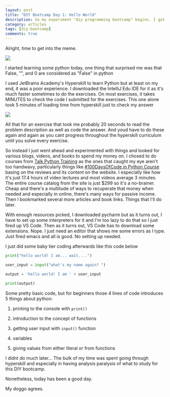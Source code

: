 ```yaml
---
layout: post
title: "DIY Bootcamp Day 1: Hello World"
description: So my experiment "diy programming bootcamp" begins. I got lazy today and only worked on ultra python basics.
category: articles
tags: [diy-bootcamp]
comments: true
---
```


Alright, time to get into the meme.

<!-- more -->  
<img src="https://lh3.googleusercontent.com/pw/ACtC-3dv4-VZbOwKoIwSkL6WPVqfu-5WFmNCeYw5O7dE0QAjwR4slVLVG-RwBzknzsZOVgAdue3_Cu4Vca5cJS-fLpNizsTRKkLvElZPNki_QR-CyLr6FtE8Wk4eULmOtp40GbznD-WrRkamB3PgYoJOt3vQ=w1280-h720-no?authuser=0">

I started learning some python today, one thing that surprised me was that False, "", and 0 are considered as "False" in python

I used JetBrains Academy's Hyperskill to learn Python but at least on my end, it was a poor experience. I downloaded the IntelliJ Edu IDE for it as it's much faster sometimes to do the exercises. On most exercises, it takes MINUTES to check the code I submitted for the exercises. This one alone took 5 minutes of loading time from hyperskill just to check my answer

<img src="https://lh3.googleusercontent.com/pw/ACtC-3dGPE7DBmEeXZP-ZJ_0ThWZ91KRfCOgXrgifIBOhk8j8Iojcx8Bpk63EM36tFK0Ypg20mnVXe7avyDrlpIDq1M5GxIT7q89lnNcqduxzSNPlxyJjquhqmptjYugdYHApuSUYQTk-zbuQO4v-3WMvJfs=w2160-h944-no?authuser=0">

All that for an exercise that took me probably 20 seconds to read the problem description as well as code the answer. And youd have to do these again and again as you cant progress throughout the hyperskill curriculum  until you solve every exercise. 

So instead I just went ahead and experimented with things and looked for various blogs, videos, and books to spend my money on. I chosed to do courses from [Talk Python Training](https://training.talkpython.fm/courses/all) as the ones that caught my eye aren't too handwavy, particularly things like [#100DaysOfCode in Python Course
](https://training.talkpython.fm/courses/explore_100days_in_python/100-days-of-code-in-python) basing on the reviews and its content on the website. I especially like how it's just 17.4 hours of video lectures and most videos average 3 minutes. The entire course catalog from the site is just $299 so it's a no-brainer. Cheap and there's a multitude of ways to recuperate that money when needed and especially in online, there's many ways for passive income. Then I bookmarked several more articles and book links. Things that I'll do later.

With enough resources picked, I downloaded pycharm but as it turns out, I have to set up some interpreters for it and I'm too lazy to do that so I just fired up VS Code. Then as it turns out, VS Code has to download some extensions. Nope. I just need an editor that shows me some errors as I type. Just fired emacs and all is good. No setting up needed.

I just did some baby tier coding afterwards like this code below

```python
print("hello world! I am... wait....")

user_input = input("what's my name again? ")

output = 'hello world! I am ' + user_input

print(output)
```
 
Some pretty basic code, but for beginners those 4 lines of code introduces 5 things about python:

1. printing to the console with <code>print()</code>

2. introduction to the concept of functions

3. getting user input with  <code>input()</code> function

4. variables

5. giving  values from either literal or from functions

I didnt do much later... The bulk of my time was spent going through hyperskill and especially in having analysis paralysis of what to study for this DIY bootcamp.

Nonetheless, today has been a good day. 

My doggo agrees.
